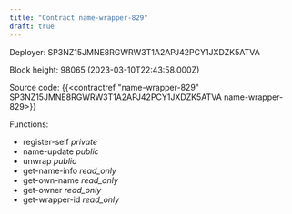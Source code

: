 ```yaml
---
title: "Contract name-wrapper-829"
draft: true
---
```

Deployer: SP3NZ15JMNE8RGWRW3T1A2APJ42PCY1JXDZK5ATVA


 



Block height: 98065 (2023-03-10T22:43:58.000Z)

Source code: {{<contractref "name-wrapper-829" SP3NZ15JMNE8RGWRW3T1A2APJ42PCY1JXDZK5ATVA name-wrapper-829>}}

Functions:

* register-self _private_
* name-update _public_
* unwrap _public_
* get-name-info _read_only_
* get-own-name _read_only_
* get-owner _read_only_
* get-wrapper-id _read_only_
